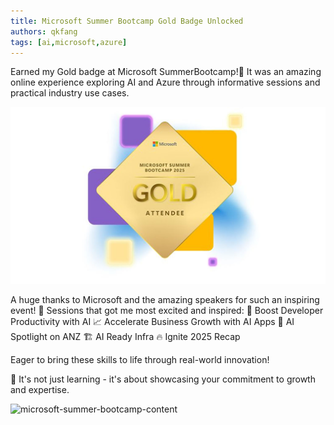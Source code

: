```yaml
---
title: Microsoft Summer Bootcamp Gold Badge Unlocked
authors: qkfang
tags: [ai,microsoft,azure]
---
```



Earned my Gold badge at Microsoft SummerBootcamp!🥇 It was an amazing online experience exploring AI and Azure through informative sessions and practical industry use cases. 

![microsoft-summer-bootcamp-gold-badge](images\2025-01-19-microsoft-summer-bootcamp-1.jpg)

A huge thanks to Microsoft and the amazing speakers for such an inspiring event! 🙌 Sessions that got me most excited and inspired:
🚀 Boost Developer Productivity with AI
📈 Accelerate Business Growth with AI Apps
🔦 AI Spotlight on ANZ
🏗 AI Ready Infra
🔥 Ignite 2025 Recap

Eager to bring these skills to life through real-world innovation!

🌟 It's not just learning - it's about showcasing your commitment to growth and expertise.

![microsoft-summer-bootcamp-content](images\2025-01-19-microsoft-summer-bootcamp-2.jpg)

